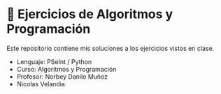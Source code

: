 # 🧠 Ejercicios de Algoritmos y Programación

Este repositorio contiene mis soluciones a los ejercicios vistos en clase.
- Lenguaje: PSeInt / Python
- Curso: Algoritmos y Programación
- Profesor: Norbey Danilo Muñoz
- Nicolas Velandia
